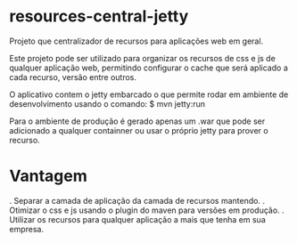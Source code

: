 # resources-central-jetty
Projeto que centralizador de recursos para aplicações web em geral.

Este projeto pode ser utilizado para organizar os recursos de css e js de qualquer aplicação web, permitindo configurar o cache que será aplicado a cada recurso, versão entre outros.

O aplicativo contem o jetty embarcado o que permite rodar em ambiente de desenvolvimento usando o comando:
$ mvn jetty:run

Para o ambiente de produção é gerado apenas um .war que pode ser adicionado a qualquer containner ou usar o próprio jetty para prover o recurso.

# Vantagem

. Separar a camada de aplicação da camada de recursos mantendo.
. Otimizar o css e js usando o plugin do maven para versões em produção.
. Utilizar os recursos para qualquer aplicação a mais que tenha em sua empresa.

